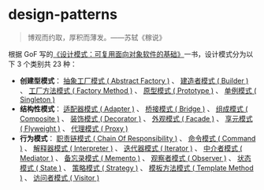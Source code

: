 # design-patterns

> 博观而约取，厚积而薄发。——苏轼《稼说》

根据 GoF 写的[《设计模式：可复用面向对象软件的基础》](./books/)一书，设计模式分为以下 3 个类别共 23 种：

- **创建型模式**： [抽象工厂模式 ( Abstract Factory )](./abstract-factory/) 、 [建造者模式 ( Builder )](./builder/) 、 [工厂方法模式 ( Factory Method )](./factory-method/) 、 [原型模式 ( Prototype )](./prototype/) 、 [单例模式 ( Singleton )](./singleton/)
- **结构性模式**： [适配器模式 ( Adapter )](./adapter/) 、 [桥接模式 ( Bridge )](./bridge/) 、 [组成模式 ( Composite )](./composite/) 、 [装饰模式 ( Decorator )](./decorator/) 、 [外观模式 ( Facade )](./facade/) 、 [享元模式 ( Flyweight )](./flyweight/) 、 [代理模式 ( Proxy )](./proxy/)
- **行为模式**： [职责链模式 ( Chain Of Responsibility )](./chain-of-responsibility/) 、 [命令模式 ( Command )](./command/) 、 [解释器模式 ( Interpreter )](./interpreter/) 、 [迭代器模式 ( Iterator )](./iterator/) 、 [中介者模式 ( Mediator )](./mediator/) 、 [备忘录模式 ( Memento )](./memento/) 、 [观察者模式 ( Observer )](./observer/) 、 [状态模式 ( State )](./state/) 、 [策略模式 ( Strategy )](./strategy/) 、 [模板方法模式 ( Template Method )](./template-method/) 、 [访问者模式 ( Visitor )](./visitor/)
